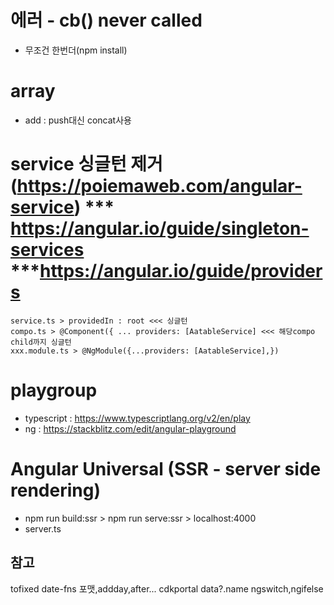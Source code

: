 # 에러 - cb() never called
- 무조건 한번더(npm install)

# array
- add : push대신 concat사용





# service 싱글턴 제거 (https://poiemaweb.com/angular-service) *** https://angular.io/guide/singleton-services ***https://angular.io/guide/providers
	service.ts > providedIn : root <<< 싱글턴
	compo.ts > @Component({ ... providers: [AatableService] <<< 해당compo child까지 싱글턴
	xxx.module.ts > @NgModule({...providers: [AatableService],})




# playgroup
- typescript : https://www.typescriptlang.org/v2/en/play
- ng : https://stackblitz.com/edit/angular-playground

# Angular Universal (SSR - server side rendering)
- npm run build:ssr > npm run serve:ssr > localhost:4000
- server.ts



## 참고
tofixed
date-fns 포맷,addday,after...
cdkportal
data?.name
ngswitch,ngifelse
